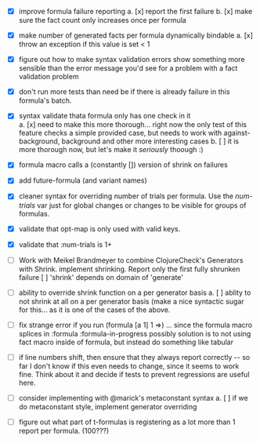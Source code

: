 
* [x] improve formula failure reporting
   a. [x] report the first failure
   b. [x] make sure the fact count only increases once per formula  

* [x] make number of generated facts per formula dynamically bindable
   a. [x] throw an exception if this value is set < 1

* [x] figure out how to make syntax validation errors show something more sensible than the 
      error message you'd see for a problem with a fact validation problem 

* [x] don't run more tests than need be if there is already failure in this formula's batch.
  
* [x] syntax validate thata formula only has one check in it  
  a. [x] need to make this more thorough... right now the only test of this feature checks a 
     simple provided case, but needs to work with against-background, background and 
     other more interesting cases 
  b. [ ] it is more thorough now, but let's make it *seriously* thoough :)
  
* [x] formula macro calls a (constantly []) version of shrink on failures  
  
* [x] add future-formula (and variant names)  

* [x] cleaner syntax for overriding number of trials per formula. Use the 
      *num-trials* var just for global changes or changes to be visible 
      for groups of formulas.
      
* [x] validate that opt-map is only used with valid keys.

* [x] validate that :num-trials is 1+
  
* [ ] Work with Meikel Brandmeyer to combine ClojureCheck's Generators with Shrink.
      implement shrinking. Report only the first fully shrunken failure
         [ ] 'shrink' depends on domain of 'generate'

* [ ] ability to override shrink function on a per generator basis
   a. [ ] ablity to not shrink at all on a per generator basis (make a nice syntactic 
          sugar for this... as it is one of the cases of the above.
     
* [ ] fix strange error if you run (formula [a 1] 1 =>)
      ... since the formula macro splices in :formula :formula-in-progress
      possibly solution is to not using fact macro inside of formula, 
      but instead do something like tabular
          
 
* [ ] if line numbers shift, then ensure that they always report correctly -- so far I 
      don't know if this even needs to change, since it seems to work fine.  Think about 
      it and decide if tests to prevent regressions are useful here.

* [ ] consider implementing with @marick's metaconstant syntax
   a. [ ] if we do metaconstant style, implement generator overriding
   
* [ ] figure out what part of t-formulas is registering as a lot more than 1 report per formula. (100???)